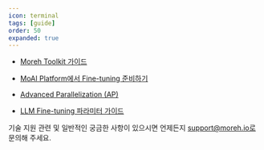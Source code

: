 ```yaml
---
icon: terminal
tags: [guide]
order: 50
expanded: true
---
```


- [Moreh Toolkit 가이드](moreh_toolkit.md)

- [MoAI Platform에서 Fine-tuning 준비하기](Prepare_Fine_tuning_MoAI.md)

- [Advanced Parallelization (AP)](https://docs.moreh.io/supported_documents/ap/)

- [LLM Fine-tuning 파라미터 가이드](LLM_param_guide.md)

기술 지원 관련 및 일반적인 궁금한 사항이 있으시면 언제든지 support@moreh.io로 문의해 주세요.

